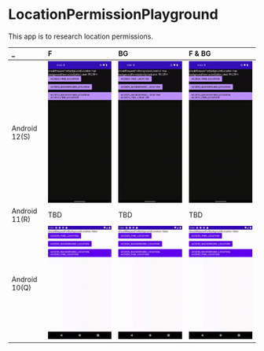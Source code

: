 # LocationPermissionPlayground

This app is to research location permissions.

|_|F|BG|F & BG|
|:--|:--|:--|:--|
|Android 12(S)|![12_F](docs/permission_12_F.gif)|![12_BG](docs/permission_12_BG.gif)|![12_F-BG](docs/permission_12_F-BG.gif)|
|Android 11(R)|TBD|TBD|TBD|
|Android 10(Q)|![10_F](docs/permission_10_F.gif)|![10_BG](docs/permission_10_BG.gif)|![10_F-BG](docs/permission_10_F-BG.gif)|